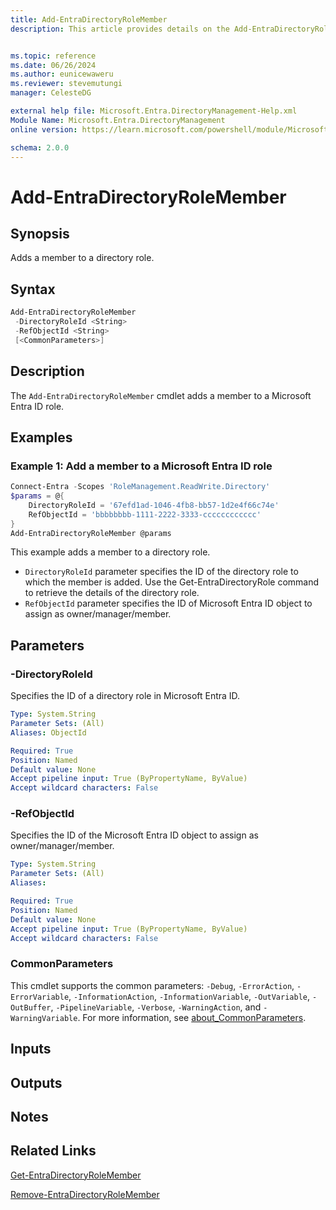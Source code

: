 ```yaml
---
title: Add-EntraDirectoryRoleMember
description: This article provides details on the Add-EntraDirectoryRoleMember command.


ms.topic: reference
ms.date: 06/26/2024
ms.author: eunicewaweru
ms.reviewer: stevemutungi
manager: CelesteDG

external help file: Microsoft.Entra.DirectoryManagement-Help.xml
Module Name: Microsoft.Entra.DirectoryManagement
online version: https://learn.microsoft.com/powershell/module/Microsoft.Entra.DirectoryManagement/Add-EntraDirectoryRoleMember

schema: 2.0.0
---
```


# Add-EntraDirectoryRoleMember

## Synopsis

Adds a member to a directory role.

## Syntax

```powershell
Add-EntraDirectoryRoleMember
 -DirectoryRoleId <String>
 -RefObjectId <String>
 [<CommonParameters>]
```

## Description

The `Add-EntraDirectoryRoleMember` cmdlet adds a member to a Microsoft Entra ID role.

## Examples

### Example 1: Add a member to a Microsoft Entra ID role

```powershell
Connect-Entra -Scopes 'RoleManagement.ReadWrite.Directory'
$params = @{
    DirectoryRoleId = '67efd1ad-1046-4fb8-bb57-1d2e4f66c74e'
    RefObjectId = 'bbbbbbbb-1111-2222-3333-cccccccccccc'
}
Add-EntraDirectoryRoleMember @params
```

This example adds a member to a directory role.

- `DirectoryRoleId` parameter specifies the ID of the directory role to which the member is added. Use the Get-EntraDirectoryRole command to retrieve the details of the directory role.
- `RefObjectId` parameter specifies the ID of Microsoft Entra ID object to assign as owner/manager/member.

## Parameters

### -DirectoryRoleId

Specifies the ID of a directory role in Microsoft Entra ID.

```yaml
Type: System.String
Parameter Sets: (All)
Aliases: ObjectId

Required: True
Position: Named
Default value: None
Accept pipeline input: True (ByPropertyName, ByValue)
Accept wildcard characters: False
```

### -RefObjectId

Specifies the ID of the Microsoft Entra ID object to assign as owner/manager/member.

```yaml
Type: System.String
Parameter Sets: (All)
Aliases:

Required: True
Position: Named
Default value: None
Accept pipeline input: True (ByPropertyName, ByValue)
Accept wildcard characters: False
```

### CommonParameters

This cmdlet supports the common parameters: `-Debug`, `-ErrorAction`, `-ErrorVariable`, `-InformationAction`, `-InformationVariable`, `-OutVariable`, `-OutBuffer`, `-PipelineVariable`, `-Verbose`, `-WarningAction`, and `-WarningVariable`. For more information, see [about_CommonParameters](https://go.microsoft.com/fwlink/?LinkID=113216).

## Inputs

## Outputs

## Notes

## Related Links

[Get-EntraDirectoryRoleMember](Get-EntraDirectoryRoleMember.md)

[Remove-EntraDirectoryRoleMember](Remove-EntraDirectoryRoleMember.md)

